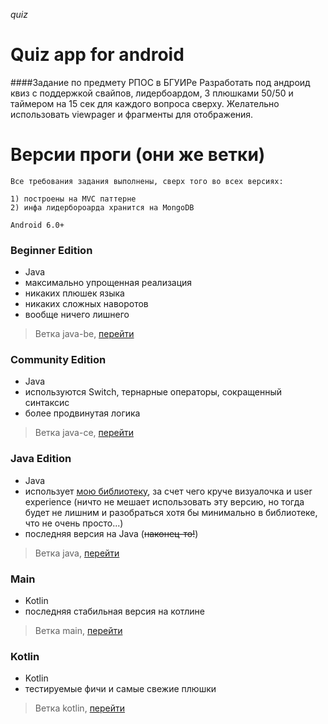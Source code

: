 *quiz*
# Quiz app for android

####Задание по предмету РПОС в БГУИРе
Разработать под андроид квиз с поддержкой свайпов, лидербоардом, 3 плюшками 50/50 и таймером на 15 сек для каждого 
вопроса сверху. Желательно использовать viewpager и фрагменты для отображения.

# Версии проги (они же ветки)
    Все требования задания выполнены, сверх того во всех версиях:
    
    1) построены на MVC паттерне
    2) инфа лидербороарда хранится на MongoDB
    
    Android 6.0+

### Beginner Edition
- Java
- максимально упрощенная реализация
- никаких плюшек языка
- никаких сложных наворотов
- вообще ничего лишнего
>Ветка java-be, [перейти](https://github.com/IIPEKOLICT/quiz/blob/java-be/)

### Community Edition
- Java
- используются Switch, тернарные операторы, сокращенный синтаксис
- более продвинутая логика
>Ветка java-ce, [перейти](https://github.com/IIPEKOLICT/quiz/blob/java-ce/)

### Java Edition
- Java
- использует [мою библиотеку](https://github.com/IIPEKOLICT/LOS), за счет чего круче визуалочка и user experience 
(ничто не мешает использовать эту версию, но тогда будет не лишним и разобраться хотя бы минимально в библиотеке, что 
не очень просто...)
- последняя версия на Java (~~наконец-то!~~)
>Ветка java, [перейти](https://github.com/IIPEKOLICT/quiz/blob/java/)

### Main
- Kotlin
- последняя стабильная версия на котлине
>Ветка main, [перейти](https://github.com/IIPEKOLICT/quiz/blob/main/)


### Kotlin
- Kotlin
- тестируемые фичи и самые свежие плюшки
>Ветка kotlin, [перейти](https://github.com/IIPEKOLICT/quiz/blob/kotlin/)